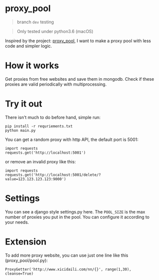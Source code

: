proxy_pool
======

> branch `dev` testing

> Only tested under python3.6 (macOS)

Inspired by the project: [proxy_pool](https://github.com/jhao104/proxy_pool), I want to make a proxy pool with less code and simpler logic.

# How it works

Get proxies from free websites and save them in mongodb.
Check if these proxies are valid periodically with multiprocessing.

# Try it out

There isn't much to do before hand, simple run:
```
pip install -r requriements.txt
python main.py
```

You can get a random proxy with http API, the default port is 5001:
```
import requests
requests.get('http://localhost:5001')
```

or remove an invalid proxy like this:
```
import requests
requests.get('http://localhost:5001/delete/?value=123.123.123.123:9000')
```

# Settings

You can see a django style settings.py here. 
The `POOL_SIZE` is the max number of proxies you put in the pool.
You can configure it according to your needs.

# Extension

To add more proxy website, you can use just one line like this (proxy_pool/pool.py):
```
ProxyGetter('http://www.xicidaili.com/nn/{}', range(1,30), cleanse=True)
```
